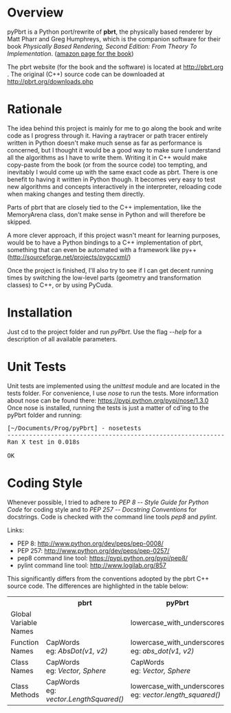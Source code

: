 Overview
========

pyPbrt is a Python port/rewrite of <b>pbrt</b>, the physically based renderer by Matt Pharr and Greg Humphreys, which is the companion software for their book <i>Physically Based Rendering, Second Edition: From Theory To Implementation</i>.
(<a href="http://www.amazon.com/Physically-Based-Rendering-Second-Implementation/dp/0123750792">amazon page for the book</a>)

The pbrt website (for the book and the software) is located at http://pbrt.org .
The original (C++) source code can be downloaded at http://pbrt.org/downloads.php


Rationale
=========

The idea behind this project is mainly for me to go along the book and write code as I progress through it.
Having a raytracer or path tracer entirely written in Python doesn't make much sense as far as performance is concerned,
but I thought it would be a good way to make sure I understand all the algorithms as I have to write them. Writing it in C++
would make copy-paste from the book (or from the source code) too tempting, and inevitably I would come up with the same exact code
as pbrt.
There is one benefit to having it written in Python though. It becomes very easy to test new algorithms and concepts interactively in the
interpreter, reloading code when making changes and testing them directly.

Parts of pbrt that are closely tied to the C++ implementation, like the MemoryArena class, don't make sense in Python and will therefore be skipped.

A more clever approach, if this project wasn't meant for learning purposes, would be to have a Python bindings to a C++ implementation of pbrt, something that can even be 
automated with a framework like py++ (http://sourceforge.net/projects/pygccxml/)

Once the project is finished, I'll also try to see if I can get decent running times by switching the low-level parts (geometry and transformation classes) to C++, or by using PyCuda.


Installation
============

Just cd to the project folder and run <i>pyPbrt</i>.
Use the flag <i>--help</i> for a description of all available parameters.

Unit Tests
==========

Unit tests are implemented using the <i>unittest</i> module and are located in the tests folder.
For convenience, I use <i>nose</i> to run the tests. More information about nose can be found there: https://pypi.python.org/pypi/nose/1.3.0
Once nose is installed, running the tests is just a matter of cd'ing to the pyPbrt folder and running:
<pre>
[~/Documents/Prog/pyPbrt] - nosetests
----------------------------------------------------------------------
Ran X test in 0.018s

OK
</pre>

Coding Style
============

Whenever possible, I tried to adhere to <i>PEP 8 -- Style Guide for Python Code</i> for coding style and to <i>PEP 257 -- Docstring Conventions</i> for docstrings.
Code is checked with the command line tools <i>pep8</i> and <i>pylint</i>.

Links:
* PEP 8: http://www.python.org/dev/peps/pep-0008/
* PEP 257: http://www.python.org/dev/peps/pep-0257/
* pep8 command line tool: https://pypi.python.org/pypi/pep8/
* pylint command line tool: http://www.logilab.org/857

This significantly differs from the conventions adopted by the pbrt C++ source code.
The differences are highlighted in the table below:

<table>
  <tr>
    <th></th><th>pbrt</th><th>pyPbrt</th>
  </tr>
  <tr>
    <td>Global Variable Names</td><td></td><td>lowercase_with_underscores</td>
  </tr>
  <tr>
    <td>Function Names</td><td>CapWords<br>eg: <i>AbsDot(v1, v2)</i></td><td>lowercase_with_underscores<br>eg: <i>abs_dot(v1, v2)</i></td>
  </tr>
  <tr>
    <td>Class Names</td><td>CapWords<br>eg: <i>Vector, Sphere</i></td><td>CapWords<br>eg: <i>Vector, Sphere</i></td>
  </tr>
  <tr>
    <td>Class Methods</td><td>CapWords<br>eg: <i>vector.LengthSquared()</i></td><td>lowercase_with_underscores<br>eg: <i>vector.length_squared()</i></td>
  </tr>
</table>
